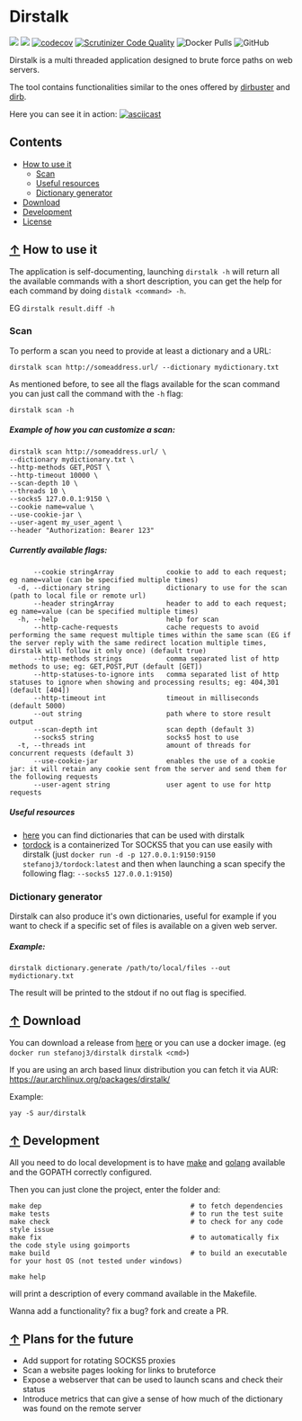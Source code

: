# Dirstalk
![](https://github.com/stefanoj3/dirstalk/workflows/CI/badge.svg)
![](https://github.com/stefanoj3/dirstalk/workflows/Secrets%20check/badge.svg)
[![codecov](https://codecov.io/gh/stefanoj3/dirstalk/branch/master/graph/badge.svg)](https://codecov.io/gh/stefanoj3/dirstalk)
[![Scrutinizer Code Quality](https://scrutinizer-ci.com/g/stefanoj3/dirstalk/badges/quality-score.png?b=master)](https://scrutinizer-ci.com/g/stefanoj3/dirstalk/?branch=master)
![Docker Pulls](https://img.shields.io/docker/pulls/stefanoj3/dirstalk.svg)
![GitHub](https://img.shields.io/github/license/stefanoj3/dirstalk.svg)

Dirstalk is a multi threaded application designed to brute force paths on web servers.

The tool contains functionalities similar to the ones offered by
[dirbuster](https://www.owasp.org/index.php/Category:OWASP_DirBuster_Project) 
and [dirb](https://tools.kali.org/web-applications/dirb).

Here you can see it in action:
[![asciicast](https://asciinema.org/a/ehvNAUetjWbNExQegA2KPaHuY.svg)](https://asciinema.org/a/ehvNAUetjWbNExQegA2KPaHuY)

## Contents
- [How to use it](#-how-to-use-it)
    - [Scan](#scan)
    - [Useful resources](#useful-resources)
    - [Dictionary generator](#dictionary-generator)
- [Download](#-download)
- [Development](#-development)
- [License](https://github.com/stefanoj3/dirstalk/blob/master/LICENSE.md)

## [↑](#contents) How to use it

The application is self-documenting, launching `dirstalk -h` will return all the available commands with a 
short description, you can get the help for each command by doing `distalk <command> -h`.

EG `dirstalk result.diff -h`

### Scan

To perform a scan you need to provide at least a dictionary and a URL:
```shell script
dirstalk scan http://someaddress.url/ --dictionary mydictionary.txt
```

As mentioned before, to see all the flags available for the scan command you can 
just call the command with the `-h` flag:
```shell script
dirstalk scan -h
```

##### Example of how you can customize a scan:
```shell script
dirstalk scan http://someaddress.url/ \
--dictionary mydictionary.txt \
--http-methods GET,POST \
--http-timeout 10000 \
--scan-depth 10 \
--threads 10 \
--socks5 127.0.0.1:9150 \
--cookie name=value \
--use-cookie-jar \
--user-agent my_user_agent \
--header "Authorization: Bearer 123"
```


##### Currently available flags:
```shell script
      --cookie stringArray             cookie to add to each request; eg name=value (can be specified multiple times)
  -d, --dictionary string              dictionary to use for the scan (path to local file or remote url)
      --header stringArray             header to add to each request; eg name=value (can be specified multiple times)
  -h, --help                           help for scan
      --http-cache-requests            cache requests to avoid performing the same request multiple times within the same scan (EG if the server reply with the same redirect location multiple times, dirstalk will follow it only once) (default true)
      --http-methods strings           comma separated list of http methods to use; eg: GET,POST,PUT (default [GET])
      --http-statuses-to-ignore ints   comma separated list of http statuses to ignore when showing and processing results; eg: 404,301 (default [404])
      --http-timeout int               timeout in milliseconds (default 5000)
      --out string                     path where to store result output
      --scan-depth int                 scan depth (default 3)
      --socks5 string                  socks5 host to use
  -t, --threads int                    amount of threads for concurrent requests (default 3)
      --use-cookie-jar                 enables the use of a cookie jar: it will retain any cookie sent from the server and send them for the following requests
      --user-agent string              user agent to use for http requests
```

##### Useful resources
- [here](https://github.com/dustyfresh/dictionaries/tree/master/DirBuster-Lists) you can find dictionaries that can be used with dirstalk
- [tordock](https://github.com/stefanoj3/tordock) is a containerized Tor SOCKS5 that you can use easily with dirstalk 
(just `docker run -d -p 127.0.0.1:9150:9150 stefanoj3/tordock:latest` and then when launching a
 scan specify the following flag: `--socks5 127.0.0.1:9150`)

### Dictionary generator
Dirstalk can also produce it's own dictionaries, useful for example if you
want to check if a specific set of files is available on a given web server.

##### Example:
```shell script
dirstalk dictionary.generate /path/to/local/files --out mydictionary.txt
```
The result will be printed to the stdout if no out flag is specified.

## [↑](#contents) Download
You can download a release from [here](https://github.com/stefanoj3/dirstalk/releases)
or you can use a docker image. (eg `docker run stefanoj3/dirstalk dirstalk <cmd>`)

If you are using an arch based linux distribution you can fetch it via AUR: https://aur.archlinux.org/packages/dirstalk/

Example:
```shell script
yay -S aur/dirstalk
```


## [↑](#contents) Development
All you need to do local development is to have [make](https://www.gnu.org/software/make/)
and [golang](https://golang.org/) available and the GOPATH correctly configured.

Then you can just clone the project, enter the folder and:
```shell script
make dep                                     # to fetch dependencies
make tests                                   # to run the test suite
make check                                   # to check for any code style issue
make fix                                     # to automatically fix the code style using goimports
make build                                   # to build an executable for your host OS (not tested under windows) 
```

```shell script
make help
```
will print a description of every command available in the Makefile.

Wanna add a functionality? fix a bug? fork and create a PR.

## [↑](#contents) Plans for the future
- Add support for rotating SOCKS5 proxies
- Scan a website pages looking for links to bruteforce
- Expose a webserver that can be used to launch scans and check their status
- Introduce metrics that can give a sense of how much of the dictionary was found on the remote server
